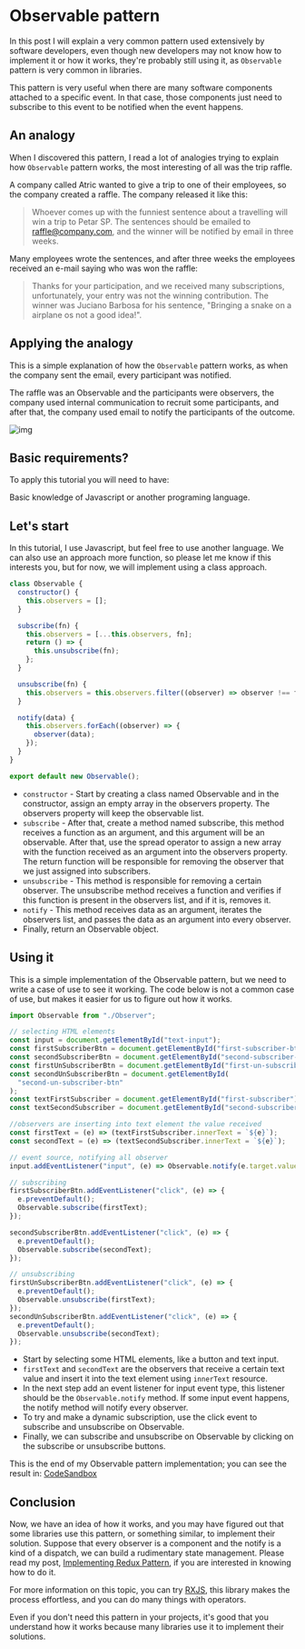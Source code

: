 # Observable pattern

In this post I will explain a very common pattern used extensively by software developers, even though new developers may not know how to implement it or how it works, they're probably still using it, as `Observable` pattern is very common in libraries.

This pattern is very useful when there are many software components attached to a specific event. In that case, those components just need to subscribe to this event to be notified when the event happens.

## An analogy

When I discovered this pattern, I read a lot of analogies trying to explain how `Observable` pattern works, the most interesting of all was the trip raffle.

A company called Atric wanted to give a trip to one of their employees, so the company created a raffle. The company released it like this:

> Whoever comes up with the funniest sentence about a travelling will win a trip to Petar SP. The sentences should be emailed to raffle@company.com, and the winner will be notified by email in three weeks.

Many employees wrote the sentences, and after three weeks the employees received an e-mail saying who was won the raffle:

> Thanks for your participation, and we received many subscriptions, unfortunately, your entry was not the winning contribution.
The winner was Juciano Barbosa for his sentence, "Bringing a snake on a airplane os not a good idea!".

## Applying the analogy

This is a simple explanation of how the `Observable` pattern works, as when the company sent the email, every participant was notified.

The raffle was an Observable and the participants were observers, the company used internal communication to recruit some participants, and after that, the company used email to notify the participants of the outcome.

![img](https://res.cloudinary.com/practicaldev/image/fetch/s--fFL1gLyM--/c_limit%2Cf_auto%2Cfl_progressive%2Cq_auto%2Cw_880/https://miro.medium.com/max/1400/1%2A1_UqvLgnW_YoveycFEHmzA.png)

## Basic requirements?

To apply this tutorial you will need to have:

Basic knowledge of Javascript or another programing language.

## Let's start

In this tutorial, I use Javascript, but feel free to use another language. We can also use an approach more function, so please let me know if this interests you, but for now, we will implement using a class approach.

```javascript
class Observable {
  constructor() {
    this.observers = [];
  }

  subscribe(fn) {
    this.observers = [...this.observers, fn];
    return () => {
      this.unsubscribe(fn);
    };
  }

  unsubscribe(fn) {
    this.observers = this.observers.filter((observer) => observer !== fn);
  }

  notify(data) {
    this.observers.forEach((observer) => {
      observer(data);
    });
  }
}

export default new Observable();
```

- `constructor` - Start by creating a class named Observable and in the constructor, assign an empty array in the observers property. The observers property will keep the observable list.
- `subscribe` - After that, create a method named subscribe, this method receives a function as an argument, and this argument will be an observable. After that, use the spread operator to assign a new array with the function received as an argument into the observers property. The return function will be responsible for removing the observer that we just assigned into subscribers.
- `unsubscribe` - This method is responsible for removing a certain observer. The unsubscribe method receives a function and verifies if this function is present in the observers list, and if it is, removes it.
- `notify` - This method receives data as an argument, iterates the observers list, and passes the data as an argument into every observer.
- Finally, return an Observable object.

## Using it

This is a simple implementation of the Observable pattern, but we need to write a case of use to see it working. The code below is not a common case of use, but makes it easier for us to figure out how it works.

```javascript
import Observable from "./Observer";

// selecting HTML elements
const input = document.getElementById("text-input");
const firstSubscriberBtn = document.getElementById("first-subscriber-btn");
const secondSubscriberBtn = document.getElementById("second-subscriber-btn");
const firstUnSubscriberBtn = document.getElementById("first-un-subscriber-btn");
const secondUnSubscriberBtn = document.getElementById(
  "second-un-subscriber-btn"
);
const textFirstSubscriber = document.getElementById("first-subscriber");
const textSecondSubscriber = document.getElementById("second-subscriber");

//observers are inserting into text element the value received
const firstText = (e) => (textFirstSubscriber.innerText = `${e}`);
const secondText = (e) => (textSecondSubscriber.innerText = `${e}`);

// event source, notifying all observer
input.addEventListener("input", (e) => Observable.notify(e.target.value));

// subscribing
firstSubscriberBtn.addEventListener("click", (e) => {
  e.preventDefault();
  Observable.subscribe(firstText);
});

secondSubscriberBtn.addEventListener("click", (e) => {
  e.preventDefault();
  Observable.subscribe(secondText);
});

// unsubscribing
firstUnSubscriberBtn.addEventListener("click", (e) => {
  e.preventDefault();
  Observable.unsubscribe(firstText);
});
secondUnSubscriberBtn.addEventListener("click", (e) => {
  e.preventDefault();
  Observable.unsubscribe(secondText);
});
```

- Start by selecting some HTML elements, like a button and text input.
- `firstText` and `secondText` are the observers that receive a certain text value and insert it into the text element using `innerText` resource.
- In the next step add an event listener for input event type, this listener should be the `Observable.notify` method. If some input event happens, the notify method will notify every observer.
- To try and make a dynamic subscription, use the click event to subscribe and unsubscribe on Observable.
- Finally, we can subscribe and unsubscribe on Observable by clicking on the subscribe or unsubscribe buttons.

This is the end of my Observable pattern implementation; you can see the result in: [CodeSandbox](https://codesandbox.io/s/github/Jucian0/observer-pattern)

## Conclusion

Now, we have an idea of how it works, and you may have figured out that some libraries use this pattern, or something similar, to implement their solution. Suppose that every observer is a component and the notify is a kind of a dispatch, we can build a rudimentary state management. Please read my post, [Implementing Redux Pattern](https://dev.to/jucian0/implementing-redux-pattern-1oj0), if you are interested in knowing how to do it.

For more information on this topic, you can try [RXJS](https://rxjs.dev/), this library makes the process effortless, and you can do many things with operators.

Even if you don't need this pattern in your projects, it's good that you understand how it works because many libraries use it to implement their solutions.
